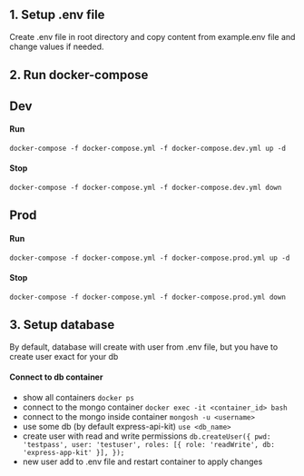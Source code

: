 ## 1. Setup .env file
Create .env file in root directory and copy content from example.env file and change values if needed. 


## 2. Run docker-compose
## Dev
#### Run
`docker-compose -f docker-compose.yml -f docker-compose.dev.yml up -d`
#### Stop
`docker-compose -f docker-compose.yml -f docker-compose.dev.yml down` 

## Prod
#### Run
`docker-compose -f docker-compose.yml -f docker-compose.prod.yml up -d`
#### Stop
`docker-compose -f docker-compose.yml -f docker-compose.prod.yml down` 

## 3. Setup database
By default, database will create with user from .env file, but you have to create user exact for your db
#### Connect to db container
* show all containers `docker ps`
* connect to the mongo container `docker exec -it <container_id> bash`
* connect to the mongo inside container `mongosh -u <username>`
* use some db (by default express-api-kit)  `use <db_name>`
* create user with read and write permissions `db.createUser({
  pwd: 'testpass',
  user: 'testuser',
  roles: [{ role: 'readWrite', db: 'express-app-kit' }],
  });`
* new user add to .env file and restart container to apply changes



